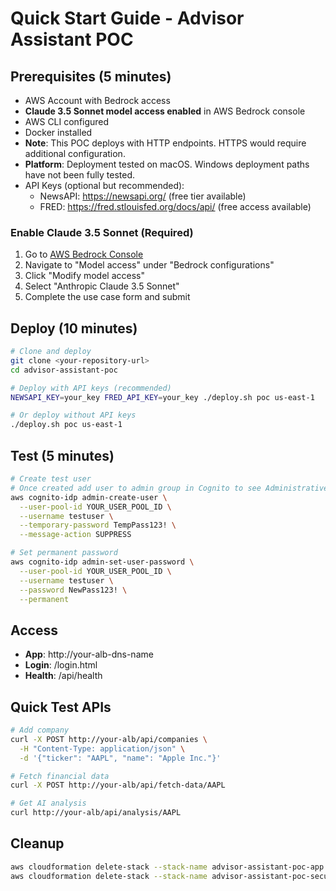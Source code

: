# Quick Start Guide - Advisor Assistant POC

## Prerequisites (5 minutes)
- AWS Account with Bedrock access
- **Claude 3.5 Sonnet model access enabled** in AWS Bedrock console
- AWS CLI configured
- Docker installed
- **Note**: This POC deploys with HTTP endpoints. HTTPS would require additional configuration.
- **Platform**: Deployment tested on macOS. Windows deployment paths have not been fully tested.
- API Keys (optional but recommended):
  - NewsAPI: https://newsapi.org/ (free tier available)
  - FRED: https://fred.stlouisfed.org/docs/api/ (free access available)

### Enable Claude 3.5 Sonnet (Required)
1. Go to [AWS Bedrock Console](https://console.aws.amazon.com/bedrock/)
2. Navigate to "Model access" under "Bedrock configurations"
3. Click "Modify model access"
4. Select "Anthropic Claude 3.5 Sonnet"
5. Complete the use case form and submit

## Deploy (10 minutes)
```bash
# Clone and deploy
git clone <your-repository-url>
cd advisor-assistant-poc

# Deploy with API keys (recommended)
NEWSAPI_KEY=your_key FRED_API_KEY=your_key ./deploy.sh poc us-east-1

# Or deploy without API keys
./deploy.sh poc us-east-1
```

## Test (5 minutes)
```bash
# Create test user
# Once created add user to admin group in Cognito to see Administrative permissions
aws cognito-idp admin-create-user \
  --user-pool-id YOUR_USER_POOL_ID \
  --username testuser \
  --temporary-password TempPass123! \
  --message-action SUPPRESS

# Set permanent password
aws cognito-idp admin-set-user-password \
  --user-pool-id YOUR_USER_POOL_ID \
  --username testuser \
  --password NewPass123! \
  --permanent
```

## Access
- **App**: http://your-alb-dns-name
- **Login**: /login.html
- **Health**: /api/health

## Quick Test APIs
```bash
# Add company
curl -X POST http://your-alb/api/companies \
  -H "Content-Type: application/json" \
  -d '{"ticker": "AAPL", "name": "Apple Inc."}'

# Fetch financial data
curl -X POST http://your-alb/api/fetch-data/AAPL

# Get AI analysis
curl http://your-alb/api/analysis/AAPL
```

## Cleanup
```bash
aws cloudformation delete-stack --stack-name advisor-assistant-poc-app
aws cloudformation delete-stack --stack-name advisor-assistant-poc-security
```


